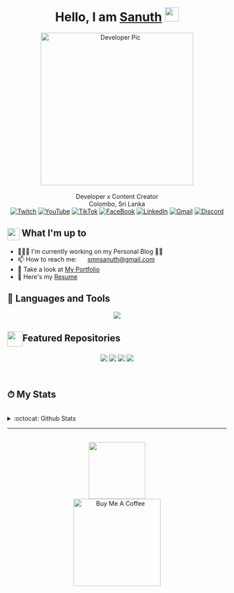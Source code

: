 <div align="center">
    <h1>Hello, I am <a href="https://www.linkedin.com/in/smnsanuth/" target="_blank">Sanuth</a> <img
            src="https://media.giphy.com/media/hvRJCLFzcasrR4ia7z/giphy.gif" width="32"></h1>
    <img alt="Developer Pic"
        src="https://user-images.githubusercontent.com/49222186/110210369-58458c80-7eb7-11eb-9d6e-2129358b3098.png" width="350"/>
    <br/><br/>
  <pr>
        Developer x Content Creator<br>
        Colombo, Sri Lanka<br>
  </pr>
    <div>
        <a href="https://www.twitch.tv/aikonftw" target="_blank"><img alt="Twitch"
                src="https://img.shields.io/badge/Twitch-%239146FF.svg?style=for-the-badge&logo=Twitch&logoColor=white" /></a>
        <a href="https://www.youtube.com/aikonstreaming" target="_blank"><img alt="YouTube"
                src="https://img.shields.io/badge/YouTube-%23FF0000.svg?style=for-the-badge&logo=YouTube&logoColor=white" /></a>
        <a href="https://www.tiktok.com/@aikonftw"><img alt="TikTok"
                src="https://img.shields.io/badge/TikTok-%23000000.svg?style=for-the-badge&logo=TikTok&logoColor=white"></a>
        <a href="https://www.facebook.com/A1KONNN/"><img alt="FaceBook"
                src="https://img.shields.io/badge/Facebook-%231877F2.svg?style=for-the-badge&logo=Facebook&logoColor=white"></a>
        <a href="https://www.linkedin.com/in/smnsanuth/" target="_blank"><img alt="LinkedIn"
                src="https://img.shields.io/badge/linkedin-%230077B5.svg?&style=for-the-badge&logo=linkedin&logoColor=white" /></a>
        <a href="mailto:smnsanuth@gmail.com" target="_blank"><img alt="Gmail"
                src="https://img.shields.io/badge/-Gmail-D14836?style=for-the-badge&logo=Gmail&logoColor=white" /></a>
        <a href="https://discord.gg/KV3RqUMezN" target="_blank"><img alt="Discord"
                src="https://img.shields.io/badge/Discord-%235865F2.svg?style=for-the-badge&logo=discord&logoColor=white" /></a>
    </div>
</div>

<div>
    <div>
        <h2><img align="center"
                src="https://emojis.slackmojis.com/emojis/images/1584726375/8272/blob-cool.gif?1584726375" width="28" />
            What I'm up to</h2>
        <ul>
            <li> 👨🏻‍💻 I'm currently working on my Personal Blog ✍🏻</li>
            <li>📫 How to reach me: <img align="center"
                    src="https://emojis.slackmojis.com/emojis/images/1450319444/38/gmail.png?1450319444" width="17" />
                <a href="mailto:smnsanuth@gmail.com" target="_blank">smnsanuth@gmail.com</a></li>
            <li>👀 Take a look at <a href="https://smnsanuth.in/" target="_blank">My Portfolio</a></li>
            <li>📄 Here's my <a href="https://smnsanuth.in/assets/resources/resume.pdf" target="_blank">Resume</a></li>
        </ul>
    </div>
    <div>
        <h2>🧰 Languages and Tools</h2>
        <p align="center">
          <a href="https://skillicons.dev">
            <img src="https://skillicons.dev/icons?i=git,c,java,lua,vscode,html,css,ai,ps" />
          </a>
        </p>
    </div>
    <div>
        <h2><img align="center" width="35"
                src="https://emojis.slackmojis.com/emojis/images/1531847048/4223/blob-100.gif?1531847048" />Featured
            Repositories</h2>
        <p align="center">
            <a href="https://github.com/aromalanil/whatsend">
                <img src="https://github-readme-stats.vercel.app/api/pin/?username=aromalanil&repo=whatsend&theme=dark" /></a>
            <a href="https://github.com/aromalanil/get-ascii-image">
                <img src="https://github-readme-stats.vercel.app/api/pin/?username=aromalanil&repo=get-ascii-image&theme=dark" /></a>
            <a href="https://github.com/aromalanil/markitdown">
                <img
                    src="https://github-readme-stats.vercel.app/api/pin/?username=aromalanil&repo=markitdown&theme=dark" /></a>
            <a href="https://github.com/aromalanil/unchat_frontend">
                <img
                    src="https://github-readme-stats.vercel.app/api/pin/?username=aromalanil&repo=unchat_frontend&theme=dark" /></a>
        </p>
    </div>
    <br />
    <div>
        <h2>⏱ My Stats
        </h2>
    </div>
    <br />
    <div>
        <details>
            <summary>
                :octocat: Github Stats
            </summary>
            <br />
            <p align="center">
                <img height="160" alt="Sanuth's Github Stats"
                    src="https://github-readme-stats.vercel.app/api?username=smnsanuth&show_icons=true&hide_border=true&theme=dark&count_private=true" />
                <img alt="Sanuth's Github Stats" height="160"
                    src="https://github-readme-stats.vercel.app/api/top-langs/?username=smnsanuth&hide=assembly&layout=compact&theme=dark" />
            </p>
        </details>
    </div>

</div>

<hr />
</br>
<div align="center">
    <img src="https://komarev.com/ghpvc/?username=smnsanuth&color=brightgreen&style=flat-square&label=PROFILE+VIEWS +"
        width="130" /><br />
    <a href="https://www.buymeacoffee.com/smnsanuth" target="_blank"><img
            src="https://cdn.buymeacoffee.com/buttons/default-red.png" alt="Buy Me A Coffee" width="200"></a>
</div>
